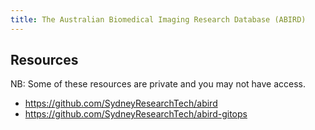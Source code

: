 ```yaml
---
title: The Australian Biomedical Imaging Research Database (ABIRD)
---
```


## Resources

NB: Some of these resources are private and you may not have access.

* https://github.com/SydneyResearchTech/abird
* https://github.com/SydneyResearchTech/abird-gitops
